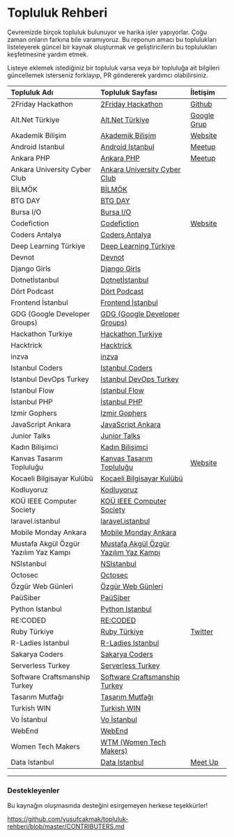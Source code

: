 
# Topluluk Rehberi

Çevremizde birçok topluluk bulunuyor ve harika işler yapıyorlar. Çoğu zaman onların farkına bile varamıyoruz. Bu reponun amacı bu toplulukları listeleyerek güncel bir kaynak oluşturmak ve geliştiricilerin bu toplulukları keşfetmesine yardım etmek.

Listeye eklemek istediğiniz bir topluluk varsa veya bir topluluğa ait bilgileri güncellemek isterseniz forklayıp, PR göndererek yardımcı olabilirsiniz.

| Topluluk Adı  | Topluluk Sayfası | İletişim |
|:-------------|:------------- |:-------------|
| 2Friday Hackathon | [2Friday Hackathon](https://github.com/yusufcakmak/topluluk-rehberi/tree/master/community-pages/2FridayHackathon) | [Github](https://github.com/2Friday/Hackathon)|
| Alt.Net Türkiye | [Alt.Net Türkiye](https://github.com/yusufcakmak/topluluk-rehberi/tree/master/community-pages/AltNetTurkiye) |[Google Grup](https://groups.google.com/forum/#!forum/altdotnetturkiye) |   |
|Akademik Bilişim | [Akademik Bilişim](https://github.com/yusufcakmak/topluluk-rehberi/tree/master/community-pages/AkademikBilisim) | [Website](https://ab.org.tr/)|
| Android Istanbul | [Android Istanbul](https://github.com/yusufcakmak/topluluk-rehberi/tree/master/community-pages/AndroidIstanbul) | [Meetup](https://www.meetup.com/tr-TR/Android-Istanbul-Meetup/)| [Slack](http://androidistanbul.herokuapp.com/)|
| Ankara PHP| [Ankara PHP](https://github.com/yusufcakmak/topluluk-rehberi/tree/master/community-pages/AnkaraPHP) |[Meetup](https://www.meetup.com/tr-TR/Ankara-PHP-Meetup/) |
| Ankara University Cyber Club | [Ankara University Cyber Club](https://github.com/yusufcakmak/topluluk-rehberi/tree/master/community-pages/AnkaraUniversityCyberClub) |
| BİLMÖK | [BİLMÖK](https://github.com/yusufcakmak/topluluk-rehberi/tree/master/community-pages/Bilmok) |  |
| BTG DAY | [BTG DAY](https://github.com/yusufcakmak/topluluk-rehberi/tree/master/community-pages/BtgDay) |  |
| Bursa I/O | [Bursa I/O](https://github.com/yusufcakmak/topluluk-rehberi/tree/master/community-pages/BursaI-O) |  |
| Codefiction | [Codefiction](https://github.com/yusufcakmak/topluluk-rehberi/tree/master/community-pages/Codefiction) | [Website](https://codefiction.tech/) |
| Coders Antalya | [Coders Antalya](https://github.com/yusufcakmak/topluluk-rehberi/tree/master/community-pages/CodersAntalya) | |
| Deep Learning Türkiye | [Deep Learning Türkiye](https://github.com/yusufcakmak/topluluk-rehberi/tree/master/community-pages/DeepLearningTurkiye) |  |
| Devnot | [Devnot](https://github.com/yusufcakmak/topluluk-rehberi/tree/master/community-pages/Devnot) | |
| Django Girls | [Django Girls](https://github.com/yusufcakmak/topluluk-rehberi/tree/master/community-pages/DjangoGirls) |  |
| Dotnetİstanbul| [Dotnetİstanbul](https://github.com/yusufcakmak/topluluk-rehberi/tree/master/community-pages/DotnetIstanbul) |  |
| Dört Podcast | [Dört Podcast](https://github.com/yusufcakmak/topluluk-rehberi/tree/master/community-pages/DortPodcast) | |
| Frontend İstanbul | [Frontend İstanbul](https://github.com/yusufcakmak/topluluk-rehberi/tree/master/community-pages/FrontendIstanbul) |  |
| GDG (Google Developer Groups) | [GDG (Google Developer Groups)](https://github.com/yusufcakmak/topluluk-rehberi/tree/master/community-pages/GDG) | |
| Hackathon Turkiye | [Hackathon Turkiye](https://github.com/yusufcakmak/topluluk-rehberi/tree/master/community-pages/HackathonTurkiye) |  |
| Hacktrick | [Hacktrick](https://github.com/yusufcakmak/topluluk-rehberi/tree/master/community-pages/Hacktrick) | |
| inzva | [inzva](https://github.com/yusufcakmak/topluluk-rehberi/tree/master/community-pages/inzva) | |
| Istanbul Coders | [Istanbul Coders](https://github.com/yusufcakmak/topluluk-rehberi/tree/master/community-pages/istanbulCoders) | |
| Istanbul DevOps Turkey | [Istanbul DevOps Turkey](https://github.com/yusufcakmak/topluluk-rehberi/tree/master/community-pages/istanbulDevOpsTurkey) | |
| Istanbul Flow | [Istanbul Flow](https://github.com/yusufcakmak/topluluk-rehberi/tree/master/community-pages/IstanbulFlow) | |
| İstanbul PHP | [İstanbul PHP](https://github.com/yusufcakmak/topluluk-rehberi/tree/master/community-pages/istanbulPHP) |  |
| Izmir Gophers | [Izmir Gophers](https://github.com/yusufcakmak/topluluk-rehberi/tree/master/community-pages/IzmirGophers) |  |
| JavaScript Ankara | [JavaScript Ankara](https://github.com/yusufcakmak/topluluk-rehberi/tree/master/community-pages/JavaScriptAnkara) | |
| Junior Talks | [Junior Talks](https://github.com/yusufcakmak/topluluk-rehberi/tree/master/community-pages/JuniorTalks) | |
| Kadın Bilişimci | [Kadın Bilişimci](https://github.com/yusufcakmak/topluluk-rehberi/tree/master/community-pages/KadinBilisimci) | |
| Kanvas Tasarım Topluluğu | [Kanvas Tasarım Topluluğu](https://github.com/yusufcakmak/topluluk-rehberi/tree/master/community-pages/KanvasTasarimToplulugu) | [Website](https://kanvas.istanbul/) |
| Kocaeli Bilgisayar Kulübü | [Kocaeli Bilgisayar Kulübü](https://github.com/yusufcakmak/topluluk-rehberi/tree/master/community-pages/KocaeliBilgisayarKulubu) | |
| Kodluyoruz | [Kodluyoruz](https://github.com/yusufcakmak/topluluk-rehberi/tree/master/community-pages/Kodluyoruz) | |
| KOÜ IEEE Computer Society | [KOÜ IEEE Computer Society](https://github.com/yusufcakmak/topluluk-rehberi/tree/master/community-pages/KOUEEEComputerSociety) |  |
| laravel.istanbul | [laravel.istanbul](https://github.com/yusufcakmak/topluluk-rehberi/tree/master/community-pages/laravel.istanbul) |  |
| Mobile Monday Ankara | [Mobile Monday Ankara](https://github.com/yusufcakmak/topluluk-rehberi/tree/master/community-pages/MobileMondayAnkara) |  |
| Mustafa Akgül Özgür Yazılım Yaz Kampı | [Mustafa Akgül Özgür Yazılım Yaz Kampı](https://github.com/yusufcakmak/topluluk-rehberi/tree/master/community-pages/MustafaAkgulOzgurYazilimYazKampi) | |
| NSIstanbul | [NSIstanbul](https://github.com/yusufcakmak/topluluk-rehberi/tree/master/community-pages/NSIstanbul) | | |
| Octosec | [Octosec](https://github.com/yusufcakmak/topluluk-rehberi/tree/master/community-pages/Octosec) |  |
| Özgür Web Günleri | [Özgür Web Günleri](https://github.com/yusufcakmak/topluluk-rehberi/tree/master/community-pages/OzgurWebGunleri) |  |
| PaüSiber | [PaüSiber](https://github.com/yusufcakmak/topluluk-rehberi/tree/master/community-pages/PauSiber) |  |
| Python Istanbul | [Python Istanbul](https://github.com/yusufcakmak/topluluk-rehberi/tree/master/community-pages/PythonIstanbul) | |
| RE:CODED | [RE:CODED](https://github.com/yusufcakmak/topluluk-rehberi/tree/master/community-pages/Recoded) | |
| Ruby Türkiye | [Ruby Türkiye](https://github.com/yusufcakmak/topluluk-rehberi/tree/master/community-pages/RubyTurkiye) | [Twitter](https://twitter.com/ruby_turkiye) |
| R-Ladies Istanbul | [R-Ladies Istanbul](https://github.com/yusufcakmak/topluluk-rehberi/tree/master/community-pages/RLadiesIstanbul) | |
| Sakarya Coders | [Sakarya Coders](https://github.com/yusufcakmak/topluluk-rehberi/tree/master/community-pages/SakaryaCoders) | | |
| Serverless Turkey | [Serverless Turkey](https://github.com/yusufcakmak/topluluk-rehberi/tree/master/community-pages/ServerlessTurkey) | |
| Software Craftsmanship Turkey | [Software Craftsmanship Turkey](https://github.com/yusufcakmak/topluluk-rehberi/tree/master/community-pages/SoftwareCraftsmanshipTurkey) | |
| Tasarım Mutfağı | [Tasarım Mutfağı](https://github.com/yusufcakmak/topluluk-rehberi/tree/master/community-pages/TasarimMutfagi) | |
| Turkish WIN | [Turkish WIN](https://github.com/yusufcakmak/topluluk-rehberi/tree/master/community-pages/TurkishWin) | |
| Vo İstanbul | [Vo İstanbul](https://github.com/yusufcakmak/topluluk-rehberi/tree/master/community-pages/Voİstanbul) |  |
| WebEnd | [WebEnd](https://github.com/yusufcakmak/topluluk-rehberi/tree/master/community-pages/WebEnd) | |
| Women Tech Makers | [WTM (Women Tech Makers)](https://github.com/yusufcakmak/topluluk-rehberi/tree/master/community-pages/WTM) |  |
| Data Istanbul | [Data Istanbul](https://github.com/yusufcakmak/topluluk-rehberi/tree/master/community-pages/DataIstanbul/DataIstanbul.md) | [Meet Up](https://www.meetup.com/tr-TR/dataistanbul/) |



----
### Destekleyenler
Bu kaynağın oluşmasında desteğini esirgemeyen herkese teşekkürler!

https://github.com/yusufcakmak/topluluk-rehberi/blob/master/CONTRIBUTERS.md
